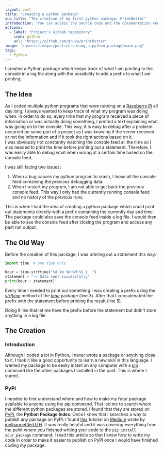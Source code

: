 ```yaml
---
layout: post
title: "Creating a python package"
sub_title: "The creation of my first python package: PrintBetter"
introduction: "You can access the source code and the documentation regarding this package on the following GitHub repository:"
actions:
  - label: "Project's GitHub repository"
    icon: github
    url: "https://github.com/gruvw/printbetter"
image: "/assets/images/posts/creating_a_python_package/main.png"
tags:
  - Python
---
```


I created a Python package which keeps track of what I am printing to the console in a log file along with the possibility to add a prefix to what I am printing.

## The Idea

As I coded multiple python programs that were running on a [Raspberry Pi](https://www.raspberrypi.org/) all day long, I always wanted to keep track of what my program was doing when. In order to do so, every time that my program received a piece of information or was actually doing something, I printed a text explaining what was going on to the console.
This way, it is easy to debug after a problem occurred on some part of a project as I was knowing if the server received or not the information and if it took the right actions based on it.  
I was obviously not constantly watching the console feed all the time so I also needed to print the time before printing out a statement. Therefore, I was easily able to debug what when wrong at a certain time based on the console feed.

I was still facing two issues:

1. When a bug causes my python program to crash, I loose all the console feed containing the precious debugging data.
2. When I restart my program, I am not able to get back the previous console feed. This way I only had the currently running console feed and no history of the previous runs.

This is when I had the idea of creating a python package which could print out statements directly with a prefix containing the currently day and time. The package could also save the console feed inside a log file. I would then be able to see the console feed after closing the program and access any past run output.

## The Old Way

Before the creation of this package, I was printing out a statement this way:

```python
import time  # one time only

hour = time.strftime("%d.%m %H:%M:%S |  ")
statement = "-> Data sent successfully"
print(hour + statement)
```

Every time I needed to print out something I was creating a prefix using the [_strftime_](https://docs.python.org/fr/3/library/time.html#time.strftime) method of the [_time_](https://docs.python.org/fr/3/library/time.html) package (line 3).
After that I concatenated the prefix with the statement before printing the result (line 5).

Doing it like that let me have the prefix before the statement but didn't store anything in a log file.

## The Creation

### Introduction

Although I coded a lot in Python, I never wrote a package or anything close to it. I took it like a good opportunity to learn a new skill in this language.
I wanted my package to be easily install on any computer with a [pip](https://packaging.python.org/key_projects/#pip) command like the other packages I installed in the past.
This is where I stared.

### PyPi

I needed to first understand where and how to make my futur package available to anyone using the pip command. That led me to search where the different python packages are stored. I found that they are stored on [PyPi](https://pypi.org/), the **Python Package Index**.
Once I knew that I searched a way to publish any package on PyPi. I found [this](https://medium.com/@joel.barmettler/how-to-upload-your-python-package-to-pypi-65edc5fe9c56) tutorial on [Medium](https://medium.com/) wrote by [joelbarmettlerUZH](https://medium.com/@joel.barmettler).
It was really helpful and it was covering everything from the point where you finished writing your code to the `pip install your_package` command.
I read this article so that I knew how to write my code in order to make it easier to publish on PyPi once I would have finished coding my package.
